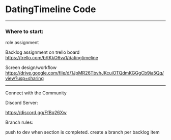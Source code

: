 # DatingTimeline Code

****

### Where to start:

role assignment

Backlog assignment on trello board
https://trello.com/b/tKkO6va1/datingtimeline

Screen design/workflow 
https://drive.google.com/file/d/1JpMR26TbvhJKcuiOTQdmKGGgCb9ia5Qq/view?usp=sharing

***
Connect with the Community

Discord Server: 

https://discord.gg/FfBq26Xw

Branch rules:

push to dev when section is completed.
create a branch per backlog item



